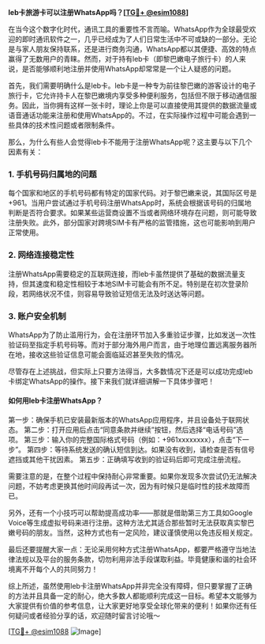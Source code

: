 **leb卡旅游卡可以注册WhatsApp吗？[[TG💪+ @esim1088](https://t.me/s/esim1088)]**

在当今这个数字化时代，通讯工具的重要性不言而喻。WhatsApp作为全球最受欢迎的即时通讯软件之一，几乎已经成为了人们日常生活中不可或缺的一部分。无论是与家人朋友保持联系，还是进行商务沟通，WhatsApp都以其便捷、高效的特点赢得了无数用户的青睐。然而，对于持有leb卡（即黎巴嫩电子旅行卡）的人来说，是否能够顺利地注册并使用WhatsApp却常常是一个让人疑惑的问题。

首先，我们需要明确什么是leb卡。leb卡是一种专为前往黎巴嫩的游客设计的电子旅行卡，它允许持卡人在黎巴嫩境内享受多种便利服务，包括但不限于移动通信服务。因此，当你拥有这样一张卡时，理论上你是可以直接使用其提供的数据流量或语音通话功能来注册和使用WhatsApp的。不过，在实际操作过程中可能会遇到一些具体的技术性问题或者限制条件。

那么，为什么有些人会觉得leb卡不能用于注册WhatsApp呢？这主要与以下几个因素有关：

### 1. **手机号码归属地的问题**
   每个国家和地区的手机号码都有特定的国家代码。对于黎巴嫩来说，其国际区号是+961。当用户尝试通过手机号码注册WhatsApp时，系统会根据该号码的归属地判断是否符合要求。如果某些运营商设置不当或者网络环境存在问题，则可能导致注册失败。此外，部分国家对跨境SIM卡有严格的监管措施，这也可能影响到用户正常使用。

### 2. **网络连接稳定性**
   注册WhatsApp需要稳定的互联网连接，而leb卡虽然提供了基础的数据流量支持，但其速度和稳定性相较于本地SIM卡可能会有所不足。特别是在初次登录阶段，若网络状况不佳，则容易导致验证短信无法及时送达等问题。

### 3. **账户安全机制**
   WhatsApp为了防止滥用行为，会在注册环节加入多重验证步骤，比如发送一次性验证码至指定手机号码等。而对于部分海外用户而言，由于地理位置远离服务器所在地，接收这些验证信息可能会面临延迟甚至失败的情况。

尽管存在上述挑战，但实际上只要方法得当，大多数情况下还是可以成功完成leb卡绑定WhatsApp的操作。接下来我们就详细讲解一下具体步骤吧！

#### 如何用leb卡注册WhatsApp？

第一步：确保手机已安装最新版本的WhatsApp应用程序，并且设备处于联网状态。
第二步：打开应用后点击“同意条款并继续”按钮，然后选择“电话号码”选项。
第三步：输入你的完整国际格式号码（例如：+961xxxxxxxx），点击“下一步”。
第四步：等待系统发送的确认短信到达。如果没有收到，请检查是否有信号遮挡或其他干扰因素。
第五步：正确填写收到的验证码后即可完成注册流程。

需要注意的是，在整个过程中保持耐心非常重要。如果你发现多次尝试仍无法解决问题，不妨考虑更换其他时间段再试一次，因为有时候只是临时性的技术故障而已。

另外，还有一个小技巧可以帮助提高成功率——那就是借助第三方工具如Google Voice等生成虚拟号码来进行注册。这种方法尤其适合那些暂时无法获取真实黎巴嫩号码的朋友。当然，这种方式也有一定风险，建议谨慎使用以免违反相关规定。

最后还要提醒大家一点：无论采用何种方式注册WhatsApp，都要严格遵守当地法律法规以及平台的服务条款，切勿利用非法手段谋取利益。毕竟健康和谐的社会环境离不开每个人的共同努力！

综上所述，虽然使用leb卡注册WhatsApp并非完全没有障碍，但只要掌握了正确的方法并且具备一定的耐心，绝大多数人都能顺利完成这一目标。希望本文能够为大家提供有价值的参考信息，让大家更好地享受全球化带来的便利！如果你还有任何疑问或者经验分享的话，欢迎随时留言讨论哦～

[[TG💪+ @esim1088](https://t.me/s/esim1088) ![Image](https://i.postimg.cc/4NQfJmqS/Snipaste-2025-05-13-00-14-12.png)]